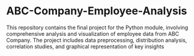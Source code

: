 # ABC-Company-Employee-Analysis
This repository contains the final project for the Python module, involving comprehensive analysis and visualization of employee data from ABC Company. The project includes data preprocessing, distribution analysis, correlation studies, and graphical representation of key insights

